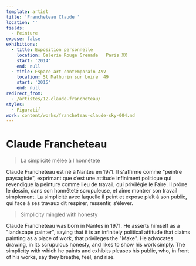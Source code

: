 ```yaml
---
template: artist
title: 'Francheteau Claude '
location: ''
fields:
  - Peinture
expose: false
exhibitions:
  - title: Exposition personnelle
    location: Galerie Rouge Grenade   Paris XX
    start: '2014'
    end: null
  - title: Espace art contemporain AVV
    location: St Mathurin sur Loire  49
    start: '2015'
    end: null
redirect_from:
  - /artistes/12-claude-francheteau/
styles:
  - Figuratif
work: content/works/francheteau-claude-sky-004.md
---
```

# Claude Francheteau

> La simplicité mêlée à l'honnêteté

Claude Francheteau est né à Nantes en 1971. Il s'affirme comme "peintre paysagiste", exprimant que c’est une attitude infiniment politique qui revendique la peinture comme lieu de travail, qui privilégie le Faire. Il prône le dessin, dans son honnêteté scrupuleuse, et aime montrer son travail simplement. La simplicité avec laquelle il peint et expose plaît à son public, qui face à ses travaux dit respirer, ressentir, s’élever.

> Simplicity mingled with honesty

Claude Francheteau was born in Nantes in 1971. He asserts himself as a "landscape painter", saying that it is an infinitely political attitude that claims painting as a place of work, that privileges the "Make". He advocates drawing, in its scrupulous honesty, and likes to show his work simply. The simplicity with which he paints and exhibits pleases his public, who, in front of his works, say they breathe, feel, and rise.
